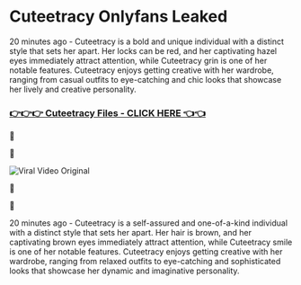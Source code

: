 # Cuteetracy Onlyfans Leaked

<p>20 minutes ago - Cuteetracy is a bold and unique individual with a distinct style that sets her apart. Her locks can be red, and her captivating hazel eyes immediately attract attention, while Cuteetracy grin is one of her notable features. Cuteetracy enjoys getting creative with her wardrobe, ranging from casual outfits to eye-catching and chic looks that showcase her lively and creative personality.</p><p>
<h3><a href="https://fansleaks.com-getfree.pro/cuteetracy" rel="nofollow">👉👉👉 Cuteetracy Files - CLICK HERE 👈👈</a></h3>
<p>🔻</p>
<p>🔻</p> <p>
<a href="https://fansleaks.com-getfree.pro/cuteetracy" rel="nofollow"><img src="https://i.imgur.com/0ZbtXZ5.gif" alt="Viral Video Original" style="max-width: 100%; display: inline-block;" data-target="animated-image.originalImage"></a>
<p>🔻</p>
<p>🔻</p> <p>20 minutes ago - Cuteetracy is a self-assured and one-of-a-kind individual with a distinct style that sets her apart. Her hair is brown, and her captivating brown eyes immediately attract attention, while Cuteetracy smile is one of her notable features. Cuteetracy enjoys getting creative with her wardrobe, ranging from relaxed outfits to eye-catching and sophisticated looks that showcase her dynamic and imaginative personality.</p>